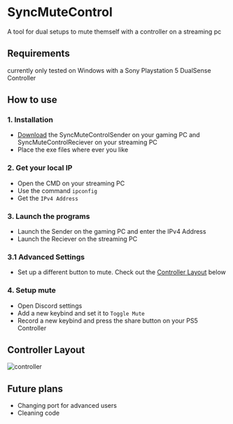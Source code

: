 # SyncMuteControl
A tool for dual setups to mute themself with a controller on a streaming pc

## Requirements
currently only tested on Windows with a Sony Playstation 5 DualSense Controller

## How to use

### 1. Installation
* [Download](https://github.com/Devostated/SyncMuteControl/releases) the SyncMuteControlSender on your gaming PC and SyncMuteControlReciever on your streaming PC
* Place the exe files where ever you like

### 2. Get your local IP
* Open the CMD on your streaming PC
* Use the command `ipconfig`
* Get the `IPv4 Address`

### 3. Launch the programs
* Launch the Sender on the gaming PC and enter the IPv4 Address
* Launch the Reciever on the streaming PC
### 3.1 Advanced Settings
* Set up a different button to mute. Check out the [Controller Layout](#controller-layout) below

### 4. Setup mute
* Open Discord settings
* Add a new keybind and set it to `Toggle Mute`
* Record a new keybind and press the share button on your PS5 Controller

## Controller Layout
![controller](https://github.com/Devostated/SyncMuteControl/assets/30211694/ec64b5b0-8cfb-4e26-a888-8e96b732eb9d)


## Future plans
* Changing port for advanced users
* Cleaning code

